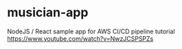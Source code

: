 # musician-app
NodeJS / React sample app for AWS CI/CD pipeline tutorial
https://www.youtube.com/watch?v=NwzJCSPSPZs
